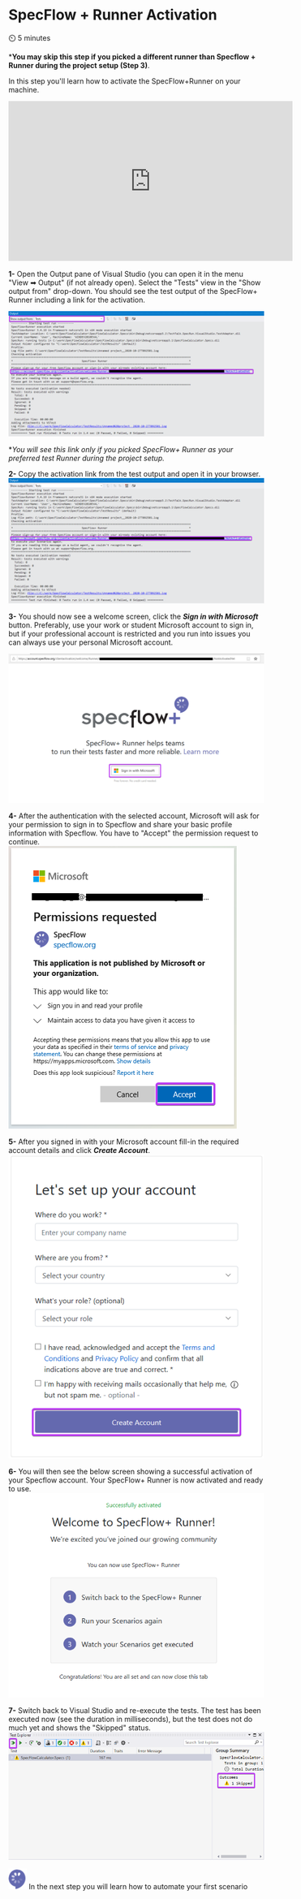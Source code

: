 SpecFlow + Runner Activation
=============================

⏲️ 5 minutes

***You may skip this step if you picked a different runner than Specflow + Runner during the project setup (Step 3)**.

In this step you'll learn how to activate the SpecFlow+Runner on your machine.

<iframe width="560" height="315" src="https://www.youtube.com/embed/LHdIAMG8D9U" frameborder="0" allow="accelerometer; autoplay; clipboard-write; encrypted-media; gyroscope; picture-in-picture" allowfullscreen></iframe>


**1-** Open the Output pane of Visual Studio (you can open it in the menu "View ➡ Output" (if not already open). Select the "Tests" view in the "Show output from" drop-down.
You should see the test output of the SpecFlow+ Runner including a link for the activation.

![Runner Output for Activation](../_static/step4/runner_activation.png)

**You will see this link only if you picked SpecFlow+ Runner as your preferred test Runner during the project setup.*

**2-** Copy the activation link from the test output and open it in your browser.  
![Runner Output for Activation](../_static/step5/activation_link.png)

**3-** You should now see a welcome screen, click the ***Sign in with Microsoft*** button. Preferably, use your work or student Microsoft account to sign in, but if your professional account is restricted and you run into issues you can always use your personal Microsoft account.

![Add new project menu](../_static/step5/activation_welcome.png)

**4-** After the authentication with the selected account, Microsoft will ask for your permission to sign in to Specflow and share your basic profile information with Specflow.
You have to "Accept" the permission request to continue.  
![Add new SpecFlow project](../_static/step5/microsoft_permission_requestedv2.png)  

**5-** After you signed in with your Microsoft account fill-in the required account details and click ***Create Account***.  
![Add new SpecFlow project](../_static/step5/account_setupv2.png)

**6-** You will then see the below screen showing a successful activation of your Specflow account. Your SpecFlow+ Runner is now activated and ready to use.
![Add new SpecFlow project](../_static/step5/activation_success.png)

**7-** Switch back to Visual Studio and re-execute the tests. The test has been executed now (see the duration in milliseconds), but the test does not do much yet and shows the "Skipped" status.  
![Add new SpecFlow project](../_static/step5/test_explorer_test_skippedv2.png)

![Specflow logo](../_static/step1/specflow_logov2.png) In the next step you will learn how to automate your first scenario
